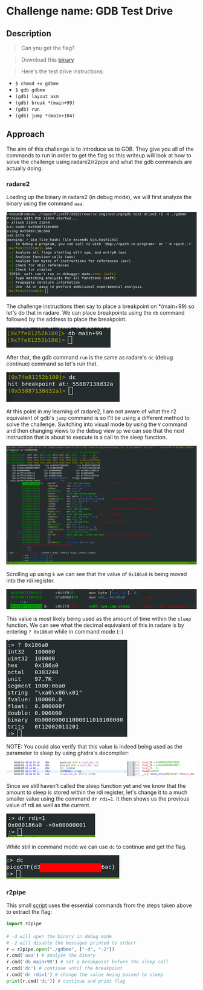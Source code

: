 # Challenge name: GDB Test Drive

## Description

> Can you get the flag? 

> Download this [binary](./gdbme)

> Here's the test drive instructions:

- `$ chmod +x gdbme`
- `$ gdb gdbme`
- `(gdb) layout asm`
- `(gdb) break *(main+99)`
- `(gdb) run`
- `(gdb) jump *(main+104)`

## Approach

The aim of this challenge is to introduce us to GDB.
They give you all of the commands to run in order to get the flag so this writeup will look at how to solve the challenge using radare2/r2pipe and what the gdb commands are actually doing.

### radare2

Loading up the binary in radare2 (in debug mode), we will first analyze the binary using the command `aaa`.

![](./images/r2_beginning.png)

The challenge instructions then say to place a breakpoint on *(main+99) so let's do that in radare.
We can place breakpoints using the `db` command followed by the address to place the breakpoint.

![](./images/r2_breakpoint.png)

After that, the gdb command `run` is the same as radare's `dc` (debug continue) command so let's run that.

![](./images/r2_breakpoint_hit.png)

At this point in my learning of radare2, I am not aware of what the r2 equivalent of gdb's `jump` command is so I'll be using a different method to solve the challenge.
Switching into visual mode by using the `V` command and then changing views to the debug view `pp` we can see that the next instruction that is about to execute is a call to the sleep function.

![](./images/r2_visual_mode_breakpoint.png)

Scrolling up using `k` we can see that the value of `0x186a0` is being moved into the rdi register.

![](./images/r2_sleep_call.png)

This value is most likely being used as the amount of time within the `sleep` function.
We can see what the decimal equivalent of this in radare is by entering `? 0x186a0` while in command mode (`:`)

![](./images/r2_sleep_parameter.png)

NOTE: You could also verify that this value is indeed being used as the parameter to sleep by using ghidra's decompiler:

![](./images/ghidra_sleep_call.png)

Since we still haven't called the sleep function yet and we know that the amount to sleep is stored within the rdi register, let's change it to a much smaller value using the command `dr rdi=1`.
It then shows us the previous value of rdi as well as the current.

![](./images/r2_change_rdi.png)

While still in command mode we can use `dc` to continue and get the flag.

![](./images/flag.png)

### r2pipe

This small [script](./get_flag.py) uses the essential commands from the steps taken above to extract the flag:

```python
import r2pipe

# -d will open the binary in debug mode
# -2 will disable the messages printed to stderr
r = r2pipe.open("./gdbme", ["-d", "-2"])
r.cmd('aaa') # analyze the binary
r.cmd('db main+99') # set a breakpoint before the sleep call
r.cmd('dc') # continue until the breakpoint
r.cmd('dr rdi=1') # change the value being passed to sleep
print(r.cmd('dc')) # continue and print flag
```